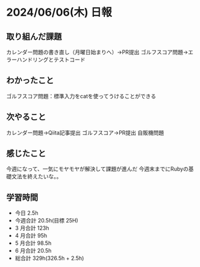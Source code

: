 # 2024/06/06(木) 日報

## 取り組んだ課題
カレンダー問題の書き直し（月曜日始まりへ）→PR提出
ゴルフスコア問題→エラーハンドリングとテストコード

## わかったこと
ゴルフスコア問題：標準入力をcatを使ってうけることができる

## 次やること
カレンダー問題→Qiita記事提出
ゴルフスコア→PR提出
自販機問題

## 感じたこと
今週になって、一気にモヤモヤが解決して課題が進んだ
今週末までにRubyの基礎文法を終えたいな。。

## 学習時間

- 今日 2.5h
- 今週合計 20.5h(目標 25H)
- 3 月合計 123h
- 4 月合計 95h
- 5 月合計 98.5h
- 6 月合計 20.5h
- 総合計 329h(326.5h + 2.5h)

